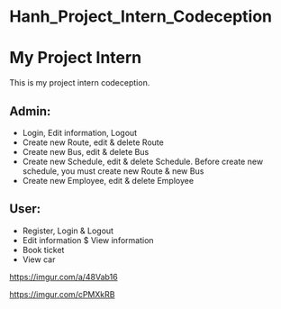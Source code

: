 # Hanh_Project_Intern_Codeception

My Project Intern
=======
This is my project intern codeception.
## Admin:
- Login, Edit information, Logout
- Create new Route, edit & delete Route
- Create new Bus, edit & delete Bus
- Create new Schedule, edit & delete Schedule. Before create new schedule, you must create new Route & new Bus
- Create new Employee, edit & delete Employee
## User:
- Register, Login & Logout
- Edit information $ View information
- Book ticket
- View car


https://imgur.com/a/48Vab16

https://imgur.com/cPMXkRB

